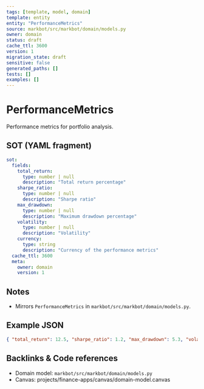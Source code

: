 ```yaml
---
tags: [template, model, domain]
template: entity
entity: "PerformanceMetrics"
source: markbot/src/markbot/domain/models.py
owner: domain
status: draft
cache_ttl: 3600
version: 1
migration_state: draft
sensitive: false
generated_paths: []
tests: []
examples: []
---
```


# PerformanceMetrics

Performance metrics for portfolio analysis.

## SOT (YAML fragment)
```yaml
sot:
  fields:
    total_return:
      type: number | null
      description: "Total return percentage"
    sharpe_ratio:
      type: number | null
      description: "Sharpe ratio"
    max_drawdown:
      type: number | null
      description: "Maximum drawdown percentage"
    volatility:
      type: number | null
      description: "Volatility"
    currency:
      type: string
      description: "Currency of the performance metrics"
  cache_ttl: 3600
  meta:
    owner: domain
    version: 1
```

## Notes
- Mirrors `PerformanceMetrics` in `markbot/src/markbot/domain/models.py`.

## Example JSON
```json
{ "total_return": 12.5, "sharpe_ratio": 1.2, "max_drawdown": 5.3, "volatility": 8.1, "currency": "USD" }
```

## Backlinks & Code references
- Domain model: `markbot/src/markbot/domain/models.py`
- Canvas: projects/finance-apps/canvas/domain-model.canvas
